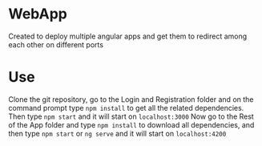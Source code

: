 # WebApp
Created to deploy multiple angular apps and get them to redirect among each other on different ports

# Use
Clone the git repository, go to the Login and Registration folder and on the command prompt type `npm install` to get all the related dependencies. Then type `npm start` and it will start on `localhost:3000`
Now go to the Rest of the App folder and type `npm install` to download all dependencies, and then type `npm start` or `ng serve` and it will start on `localhost:4200`
